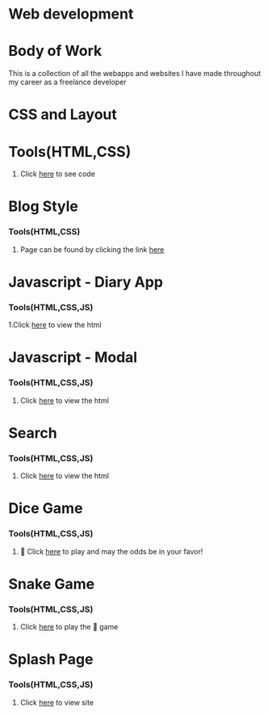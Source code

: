 # Web development
# Body of Work
This is a collection of all the webapps and websites I have made throughout my career as a freelance developer

# CSS and Layout
# Tools(HTML,CSS)
1. Click [here](chal-8.html) to see code

# Blog Style
### Tools(HTML,CSS)
1. Page can be found by clicking the link [here](csschal/blog.html)

# Javascript - Diary App
### Tools(HTML,CSS,JS)
1.Click [here](csschal/index.html) to view the html


# Javascript - Modal
### Tools(HTML,CSS,JS)
1. Click [here](modal/index.html) to view the html


# Search
### Tools(HTML,CSS,JS)
1. Click [here](search/index.html) to view the html

#  Dice Game
### Tools(HTML,CSS,JS)
1. 🎲 Click [here](dicegame/index.html) to play and may the odds be in your favor!


# Snake Game
### Tools(HTML,CSS,JS)
1. Click [here](snakegame/index.html) to play the 🐍 game


# Splash Page
### Tools(HTML,CSS,JS)
1. Click [here](bbq/index.html) to view site 


